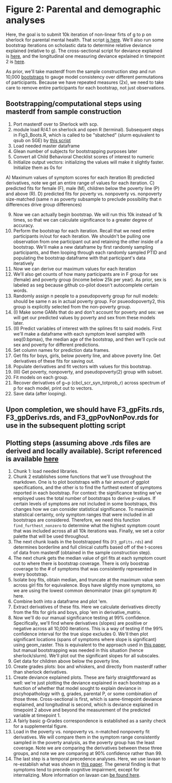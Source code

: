 # Figure 2: Parental and demographic analyses

Here, the goal is to submit 10k iteration of non-linear firts of g to p on sherlock for parental mental health. That script [is here](https://github.com/WilliamsPanLab/gp/blob/master/Slurm/Fig3_Boots.R). We'll also run some bootstrap iterations on scholastic data to determine relative deviance explained (relative to g). The cross-sectional script for deviance explained is [here](https://github.com/WilliamsPanLab/gp/blob/master/Slurm/DevExplBoots.R), and the longitudinal one measuring deviance epxlained in timepoint 2 is [here](https://github.com/WilliamsPanLab/gp/blob/master/Slurm/DevExplBoots_longit.R). 

As prior, we'll take masterdf from the sample construction step and run 10,000 [bootstraps](https://en.wikipedia.org/wiki/Bootstrapping_(statistics)) to gauge model consistency over different permutations of participants. Because we have repeated measures (2x), we need to take care to remove entire participants for each bootstrap, not just observations.

## Bootstrapping/computational steps using masterdf from sample construction

1. Port masterdf over to Sherlock with scp. 
2. module load R/4.1 on sherlock and open R (terminal). Subsequent steps in Fig3_Boots.R, which is called to be "sbatched" (slurm equivalent to qsub on SGE) by [this script](https://github.com/WilliamsPanLab/gp/blob/master/Slurm/sbatch_Fig3.sh)
4. Load needed master dataframe
5. Glean number of subjects for bootstrapping purposes later
6. Convert all Child Behavioral Checklist scores of interest to numeric
7. Initialize output vectors: initializing the values will make it slightly faster. Initialize them as 0s for
   
  A) Maximum values of symptom scores for each iteration
  B) predictied derivatives, note we get an entire range of values for each iteration.
  C) predicted fits for female (F), male (M), children below the poverty line (P) and above (R).
  D) predicted fits for poverty vs. nonpoverty vs. nonpoverty size-matched (same n as poverty subsample to preclude possibility that n differences drive group differences)

9. Now we can actually begin bootstrap. We will run this 10k instead of 1k times, so that we can calculate significance to a greater degree of accuracy.
10. Perform the bootstrap for each iteration. Recall that we need entire participants in/out for each iteration. We shouldn't be pulling one observation from one participant out and retaining the other inside of a bootstrap. We'll make a new dataframe by first randomly sampling participants, and then looping through each randomly sampled PTID and populating the bootstrap dataframe with that participant's data iteratively
11. Now we can derive our maximum values for each iteration
12. We'll also get counts of how many participants are in F group for sex (female) and poverty group (income below 25k per year). As prior, sex is labeled as seg because github co-pilot doesn't autocomplete certain words.
13. Randomly assign n people to a pseudopoverty group for null models: should be same n as in actual poverty group. For psueodopoverty2, this group is explicitly selected from the non-poverty group.
14. (I) Make some GAMs that do and don't account for poverty and sex: we will get our predicted values by poverty and sex from these models later.
15. (II) Predict variables of interest with the splines fit to said models. First we'll make a dataframe with each symptom level sampled with seq(0:bpmax), the median age of the bootstrap, and then we'll cycle out sex and poverty for different predictions.
16. Set column names for prediction data frames.
17. Get fits for boys, girls, below poverty line, and above poverty line. Get derivatives of these fits for saving out.
18. Populate derivatives and fit vectors with values for this bootstrap.
19. (III) Get poverty, nonpoverty, and pseudopoverty(2) group with subset.
20. Fit models on each group.
21. Recover derivatives of g~p (cbcl_scr_syn_totprob_r) across spectrum of p for each model, print out to vectors.
22. Save data (after looping).

## Upon completion, we should have F3_gpFits.rds, F3_gpDerivs.rds, and F3_gpPovNonPov.rds for use in the subsequent plotting script

## Plotting steps (assuming above .rds files are derived and locally available). Script referenced is available [here](https://github.com/WilliamsPanLab/gp/blob/master/Figures/code/Fig3.md)

1. Chunk 1: load needed libraries.
2. Chunk 2 establishes some functions that we'll use throughout the markdown. One is to plot bootstraps with a fair amount of ggplot specifications, and the other is to find the furthest extent of symptoms reported in each bootstrap. For context: the significance testing we've employed uses the total number of bootstraps to derive p-values. If certain levels of symptoms are not included in some bootstraps, this changes how we can consider statistical significance. To maximize statistical certainty, only symptom ranges that were included in all bootstraps are considered. Therefore, we need this function `find_furthest_nonzero` to determine what the highest symptom count that was included across all all 10k iterations was. Finally, we set a color palette that will be used throughout.
3. The next chunk loads in the bootstrapped fits (`F3_gpFits.rds`) and determines borderline and full clinical cutoffs based off of the t-scores of data from masterdf (obtained in the sample construction step).
5. The next chunk gets the median value of girl fits at each symptom count out to where there is bootstrap coverage. There is only boostrap coverage to the # of symptoms that was consistently represented in every bootstrap.
6. Isolate boy fits, obtain median, and truncate at the maximum value seen across girl fits for equivalence. Boys have slightly more symptoms, so we are using the lowest common denominator (max girl symptom #) here.
7. Combine both into a dataframe and plot 'em.
8. Extract derivatives of these fits. Here we calculate derivatives directly from the fits for girls and boys, plop 'em in derivative_matrix.
9. Now we'll do our manual significance testing at 99% confidence. Specifically, we'll find where derivatives (slopes) are positive or negative across all 10,000 iterations. This is a way of testing if the 99% confidence interval for the true slope excludes 0. We'll then plot significant locations (spans of symptoms where slope is significant) using geom_raster. This is equivalent to the approach used in [this paper](https://www.sciencedirect.com/science/article/pii/S1878929320300360), but manual bootstrapping was needed in this situation (hence sherlock/slurm). We'll plot out the significant slopes for all subscales.
10. Get data for children above below the poverty line.
11. Create grades plots: box and whiskers, and directly from masterdf rather than sherlock derivatives.
12. Create deviance explained plots. These are fairly straightforward as well: we're just plotting the deviance explained in each bootstrap as a function of whether that model sought to explain deviance in pscyhopathology with g, grades, parental P, or some combination of those three. Cross-sectional is first, which is same-timepoint deviance explained, and longitudinal is second, which is deviance explained in timepoint 2 above and beyond the measurement of the predicted variable at timepoint 1.
13. A fairly basic g-Grades correspondence is established as a sanity check for a supplemental figure.
14. Load in the poverty vs. nonpoverty vs. n-matched nonpoverty fit derivatives. We will compare them in the symptom range consistently sampled in the poverty analysis, as the poverty group has the least coverage. Note we are comparing the derivatives between these three groups, and note we are comparing at 90% confidence rather than 99.
15. The last step is a temporal precedence analyses. Here, we use lavaan to re-establish what was shown in [this paper](https://pubmed.ncbi.nlm.nih.gov/34332330/). The general finding is that symptoms tend to precede cognitive impairment, except for internalizing. More information on lavaan can [be found here](https://cran.r-project.org/web/packages/lavaan/lavaan.pdf).

